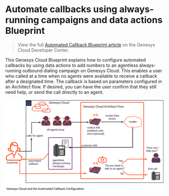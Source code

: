 #  Automate callbacks using always-running campaigns and data actions Blueprint

> View the full [Automated Callback Blueprint article](https://developer.mypurecloud.com/blueprints/automated-callback-blueprint/) on the Genesys Cloud Developer Center.

This Genesys Cloud Blueprint explains how to configure automated callbacks by using data actions to add numbers to an agentless always-running outbound dialing campaign on Genesys Cloud. This enables a user who called at a time when no agents were available to receive a callback after a designated time. The callback is based on parameters configured in an Architect flow. If desired, you can have the user confirm that they still need help, or send the call directly to an agent.

![Automate callbacks using agentless, always-running Campaigns and Data Actions](blueprint/images/bpAutoCallbkOverview.png)
